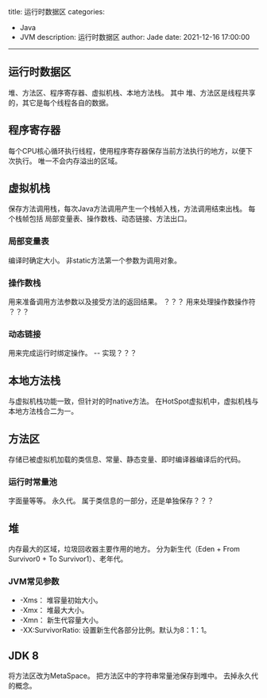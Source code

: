 title: 运行时数据区
categories:
  - Java
  - JVM
description: 运行时数据区
author: Jade
date: 2021-12-16 17:00:00
---

## 运行时数据区
堆、方法区、程序寄存器、虚拟机栈、本地方法栈。
其中 堆、方法区是线程共享的，其它是每个线程各自的数据。

## 程序寄存器
每个CPU核心循环执行线程，使用程序寄存器保存当前方法执行的地方，以便下次执行。
唯一不会内存溢出的区域。

## 虚拟机栈
保存方法调用栈，每次Java方法调用产生一个栈帧入栈，方法调用结束出栈。
每个栈帧包括 局部变量表、操作数栈、动态链接、方法出口。

### 局部变量表
编译时确定大小。
非static方法第一个参数为调用对象。

### 操作数栈
用来准备调用方法参数以及接受方法的返回结果。 ？？？
用来处理操作数操作符 ？？？

### 动态链接
用来完成运行时绑定操作。 -- 实现？？？

## 本地方法栈
与虚拟机栈功能一致，但针对的时native方法。
在HotSpot虚拟机中，虚拟机栈与本地方法栈合二为一。

## 方法区
存储已被虚拟机加载的类信息、常量、静态变量、即时编译器编译后的代码。

### 运行时常量池
字面量等等。
永久代。
属于类信息的一部分，还是单独保存？？？

## 堆
内存最大的区域，垃圾回收器主要作用的地方。
分为新生代（Eden + From Survivor0 + To Survivor1）、老年代。

### JVM常见参数
- -Xms： 堆容量初始大小。
- -Xmx： 堆最大大小。
- -Xmn： 新生代容量大小。
- -XX:SurvivorRatio: 设置新生代各部分比例。默认为8：1：1。

## JDK 8
将方法区改为MetaSpace。
把方法区中的字符串常量池保存到堆中。
去掉永久代的概念。
